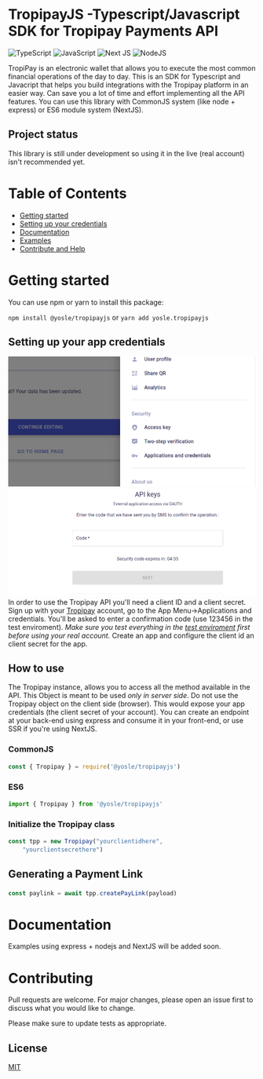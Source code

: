 TropipayJS -Typescript/Javascript SDK for Tropipay Payments API
===========
![TypeScript](https://img.shields.io/badge/typescript-%23007ACC.svg?style=for-the-badge&logo=typescript&logoColor=white) 
![JavaScript](https://img.shields.io/badge/javascript-%23323330.svg?style=for-the-badge&logo=javascript&logoColor=%23F7DF1E)
![Next JS](https://img.shields.io/badge/Next-black?style=for-the-badge&logo=next.js&logoColor=white)
![NodeJS](https://img.shields.io/badge/node.js-6DA55F?style=for-the-badge&logo=node.js&logoColor=white)

TropiPay is an electronic wallet that allows you to execute the most common financial operations of the day to day. This is an SDK for Typescript and Javacript that helps you build integrations with the Tropipay platform in an easier way. Can save you a lot of time and effort implementing all the API features. You can use this library with CommonJS system (like node + express) or ES6 module system (NextJS).

## Project status
This library is still under development so using it in the live (real account) isn't recommended yet.

# Table of Contents
* [Getting started](#getting-started)
* [Setting up your credentials](#setting-up-your-app-credentials)
* [Documentation](#documentation)
* [Examples](#examples)
* [Contribute and Help](#contributing-and-help)

# Getting started
You can use npm or yarn to install this package:

`npm install @yosle/tropipayjs` 
or
`yarn add yosle.tropipayjs`

## Setting up your app credentials
![alt](/docs/images/app-credentials-menu.png)
![alt](/docs/images/confirmation-code-screen.png)
In order to use the Tropipay API you'll need a client ID and a client secret. Sign up with your [Tropipay](www.tropipay.com) account, go to the App Menu->Applications and credentials. You'll be asked to enter a confirmation code (use 123456 in the test enviroment). _Make sure you test everything in the [test enviroment](https://tropipay-dev.herokuapp.com) first before using your real account._ Create an app and configure the client id an client secret for the app.

## How to use
The Tropipay instance, allows you to access all the method available in the API. This Object is meant to be used *only in server side*. Do not use the Tropipay object on the client side (browser). This would expose your app credentials (the client secret of your account). You can create an endpoint at your back-end using express and consume it in your front-end, or use SSR if you're using NextJS.

### CommonJS 
```javascript
const { Tropipay } = require('@yosle/tropipayjs')
```
### ES6 
```javascript
import { Tropipay } from '@yosle/tropipayjs'
```
### Initialize the Tropipay class
```javascript
const tpp = new Tropipay("yourclientidhere",
    "yourclientsecrethere")
```
## Generating a Payment Link
```javascript
const paylink = await tpp.createPayLink(payload)
```

# Documentation
Examples using express + nodejs and NextJS will be added soon.

# Contributing
Pull requests are welcome. For major changes, please open an issue first to discuss what you would like to change.

Please make sure to update tests as appropriate.

## License
[MIT](https://choosealicense.com/licenses/mit/)



